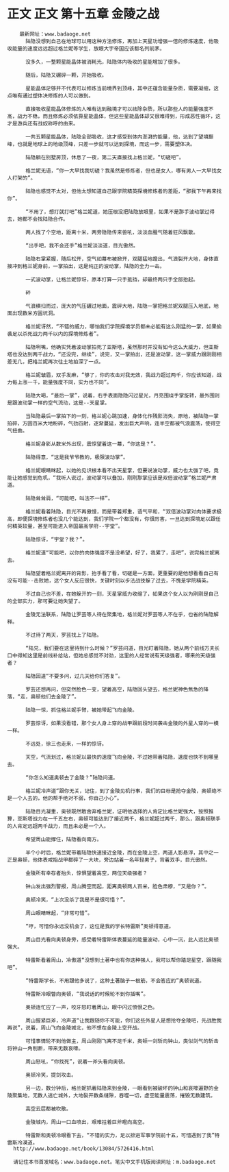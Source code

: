 # 正文 正文 第十五章 金陵之战
        最新网址：www.badaoge.net
          陆隐没想到自己在地球可以用这种方法修炼，再加上天星功增强一倍的修炼速度，他吸收能量的速度远远超过格兰妮等学生，放眼大宇帝国应该都名列前茅。
      
          没多久，一整颗星能晶体被消耗光，陆隐体内吸收的星能增加了很多。
      
          随后，陆隐又碾碎一颗，开始吸收。
      
          星能晶体足够并不代表可以修炼当前境界到顶峰，其中还蕴含能量杂质，需要凝缩，这点唯有通过塑体决修炼的人可以做到。
      
          直接吸收星能晶体修炼的人唯有达到融境才可以祛除杂质，所以那些人的能量强度不高，战力不稳，而且修炼必须依靠星能晶体，但这些星能晶体却又很难得到，形成恶性循环，这才是游兵还有战奴称呼的由来。
      
          一共五颗星能晶体，陆隐全部吸收，这才感受到体内澎湃的能量，他，达到了望境巅峰，也就是地球上的地级顶峰，只差一步就可以达到探境，而这一步，需要塑体决。
      
          陆隐躺在别墅房顶，休息了一夜，第二天直接找上格兰妮，“切磋吧”。
      
          格兰妮无语，“你一大早找我切磋？我虽然是修炼者，但也是女人，哪有男人一大早找女人打架的”。
      
          陆隐也感觉不太对，但他太想知道自己跟学院精英探境修炼者的差距，“那我下午再来找你”。
      
          “不用了，想打就打吧”格兰妮道，她压根没把陆隐放眼里，如果不是那手波动掌过得去，她都不会找陆隐合作。
      
          两人找了个空地，距离十米，两旁隐隐传来兽吼，淡淡血腥气随着狂风飘散。
      
          “出手吧，我不会还手”格兰妮淡淡道，目光傲然。
      
          陆隐右掌紧握，随后松开，空气如幕布被掀开，双腿猛地蹬出，气浪裂开大地，身体直接冲到格兰妮身前，一掌拍出，这是纯正的波动掌，陆隐的全力一击。
      
          一式波动掌，让格兰妮惊讶，原本打算一只手抵挡，却最终两只手全部抬起。
      
          砰
      
          气浪横扫而过，庞大的气压碾过地面，震碎大地，陆隐一掌把格兰妮双腿压入地底，地面出现数米方圆坑洞。
      
          格兰妮讶然，“不错的威力，哪怕我们学院探境学员都未必能有这么刚猛的一掌，如果偷袭足以杀死战力两千以内的探境修炼者”。
      
          陆隐咧嘴，他确实凭着波动掌拍死了亚斯塔，虽然那时并没有如今这么大威力，但亚斯塔也没达到两千战力，“还没完，继续”，说完，又一掌拍出，还是波动掌，这一掌威力跟刚刚相差无几，把格兰妮再次往土地拍深了一点。
      
          格兰妮皱眉，双手发麻，“够了，你的攻击对我无效，我战力超过两千，你应该知道，战力每上涨一千，能量强度不同，实力也不同”。
      
          陆隐大喝，“最后一掌”，说着，右手表面隐隐闪过星光，月亮围绕手掌旋转，最外围则是跟波动掌一样的空气流动，这是--天星掌。
      
          当陆隐最后一掌拍下的一刻，格兰妮心跳加速，身体化作残影消失，原地，被陆隐一掌拍碎，方圆百米大地粉碎，气劲四射，逐渐蔓延，发出巨大声响，连半空都被气浪震荡，使得空气扭曲。
      
          格兰妮身影从数米外出现，震惊望着这一幕，“你这是？”。
      
          陆隐得意，“这是我爷爷教的，极限波动掌”。
      
          格兰妮眼睛眯起，以她的见识根本看不出天星掌，但要说波动掌，威力也太强了吧，竟能让她感觉到危机，“我听人说过，波动掌可以叠加，刚刚那掌应该是双倍波动掌”格兰妮严肃道。
      
          陆隐耸耸肩，“可能吧，叫法不一样”。
      
          格兰妮看着陆隐，目光不再傲慢，而是带着郑重，语气平和，“双倍波动掌对肉体要求极高，即便探境修炼者也没几个能达到，我们学院一个都没有，你很厉害，一旦达到探境足以跟任何精英较量，甚至可能进入帝国最高学府--宇堂”。
      
          陆隐惊讶，“宇堂？我？”。
      
          格兰妮道“可能吧，以你的肉体强度不是没希望，好了，我累了，走吧”，说完格兰妮离去。
      
          陆隐望着格兰妮离开的背影，抬手看了看，切磋是一方面，更重要的是他想看看自己有没有可能--击败她，这个女人反应很快，关键时刻以步法战技躲了过去，不愧是学院精英。
      
          不过自己也不差，在她躲开的一刻，天星掌威力收缩了，如果这个女人以为刚刚是自己的全部实力，那可要让她失望了。
      
          金陵无法联系，陆隐让罗芸等人待在聚集地，格兰妮对罗芸等人不在乎，也省的陆隐解释。
      
          不过待了两天，罗芸找上了陆隐。
      
          “陆兄，我们要在这里待到什么时候？”罗芸问道，目光盯着陆隐，她从两个前线万夫长口中得知这里是前线补给站，但她总感觉不对劲，这里的人经常说有天级强者，哪来的天级强者？
      
          陆隐回道“不要多问，过几天给你们答复”。
      
          罗芸还想再问，但突然脸色一变，望着高空，陆隐回头望去，格兰妮神色焦急的降落，“走，奥顿他们去金陵了”。
      
          陆隐一惊，抓住格兰妮手臂，被她带起飞向金陵。
      
          罗芸惊讶，如果没看错，那个女人身上穿的战甲跟前段时间袭击金陵的外星人穿的一模一样。
      
          不远处，徐三也走来，一样的惊讶。
      
          天空，气流划过，格兰妮以最快的速度飞向金陵，不过她带着陆隐，速度也快不到哪里去。
      
          “你怎么知道奥顿去了金陵？”陆隐问道。
      
          格兰妮冷声道“跟你无关，记住，到了金陵见机行事，我们的目标是抢夺金陵，奥顿绝不是一个人去的，他的帮手绝对不弱，你自己小心”。
      
          陆隐目光凝重，奥顿既然敢舍弃格兰妮，证明他选择的人肯定比格兰妮强大，按照推算，亚斯塔战力在一千五左右，奥顿可能达到了接近两千，格兰妮超过两千，那么，跟奥顿联手的人肯定远超两千战力，而且未必是一个人。
      
          希望周山能撑住，陆隐看向南方。
      
          半个小时后，格兰妮带着陆隐快速接近金陵，而在金陵上空，两道人影悬浮，其中之一正是奥顿，他体表戒指战甲都碎了一大块，旁边站着一名年轻男子，背着双手，目光傲然。
      
          金陵所有幸存者抬头，惊惧望着高空，两位天级强者？
      
          钟山发出强烈警报，周山腾空而起，距离奥顿两人百米，脸色肃穆，“又是你？”。
      
          奥顿冷笑，“上次没杀了我是不是很可惜？”。
      
          周山眼睛眯起，“非常可惜”。
      
          “哼，可惜你永远没机会了，这位是我的学长特雷斯”奥顿得意道。
      
          周山目光看向奥顿身旁，感受着特雷斯体表蔓延的能量波动，心中一沉，此人远比奥顿强大。
      
          特雷斯看着周山，冷傲道“没想到土著中也有你这种强人，我可以帮你踏足星空，跟随我吧”。
      
          “特雷斯学长，不用跟他多说了，这种土著脑子一根筋，不会答应的”奥顿说道。
      
          特雷斯冷眼瞥向奥顿，“我说话的时候轮不到你插嘴”。
      
          奥顿连忙应了一声，咬牙怒盯着周山，眼中闪过愤恨之色。
      
          周山握紧巨斧，冷声道“让我跟随你不可能，你们这些外星人是想抢夺金陵吧，先战胜我再说”，说着，周山飞向金陵城北，他不想在金陵上空开战。
      
          可惜事情轮不到他做主，周山刚刚飞离不足千米，奥顿一剑斩向钟山，类似剑气的斩击将钟山一角削断，带来无数哀嚎。
      
          周山怒吼，“你找死”，说着一斧头看向奥顿。
      
          奥顿冷笑，提剑攻击。
      
          另一边，数分钟后，格兰妮抓着陆隐来到金陵，一眼看到被破坏的钟山和哀嚎遍野的金陵聚集地，无数人逃亡城外，大地裂开数条缝隙，吞噬一切，虚空能量震荡，摧毁无数建筑。
      
          高空云层都被吹散。
      
          金陵城内，周山一口血喷出，艰难拄着巨斧瞪向高空。
      
          特雷斯和奥顿冷眼看下去，“不错的实力，足以排进军事学院前十五，可惜遇到了我”特雷斯冷漠道。
      http://www.badaoge.net/book/13084/5726416.html
      
      请记住本书首发域名：www.badaoge.net。笔尖中文手机版阅读网址：m.badaoge.net